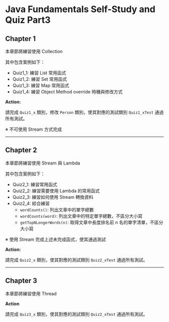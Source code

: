 # Java Fundamentals Self-Study and Quiz Part3

## Chapter 1

本章節將練習使用 Collection

其中包含案例如下：

- Quiz1_1: 練習 List 常用函式
- Quiz1_2: 練習 Set 常用函式
- Quiz1_3: 練習 Map 常用函式
- Quiz1_4: 練習 Object Method override 時機與修改方式

**Action:**

請完成 `Quiz1_x` 類別，修改 `Person` 類別，使其對應的測試類別 `Quiz1_xTest` 通過所有測試。

※ 不可使用 Stream 方式完成

---

## Chapter 2

本章節將練習使用 Stream 與 Lambda

其中包含案例如下：

- Quiz2_1: 練習常用函式
- Quiz2_2: 練習需要使用 Lambda 的常用函式
- Quiz2_3: 練習如何使用 Stream 轉換資料
- Quiz2_4: 綜合練習
  - `wordCounts()`: 列出文章中的單字總數
  - `wordCounts(word)`: 列出文章中的特定單字總數，不區分大小寫
  - `getTopNLongerWords(n)`: 取得文章中長度排名前 n 名的單字清單，不區分大小寫

※ 使用 Stream 完成上述未完成函式，使其通過測試
  
**Action:**

請完成 `Quiz2_x` 類別，使其對應的測試類別 `Quiz2_xTest` 通過所有測試。

---

## Chapter 3

本章節將練習使用 Thread

**Action**

請完成 `Quiz3_x` 類別，使其對應的測試類別 `Quiz2_xTest` 通過所有測試。